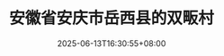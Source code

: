 ---
title: "安徽省安庆市岳西县的双畈村"
date: 2025-06-13T16:30:55+08:00
description: "最近江浙沪超长梅雨季，心情都有些抑郁了，但是一旦开车出了浙江，蓝天白云依旧，尤其是在安徽境内。路过岳西县白帽镇的白帽服务区时，起飞无人机，拍下了高速公路旁边大山包围的双畈村，依山傍水，一条快要干涸的「鸦河」，还有大块成规模的梯田。"
thumbnail: "/images/sky-eye/shuangfan-village-yuexi-anqing-thumb.jpg"
panorama_image: "/images/sky-eye/optimized/shuangfan-village-yuexi-anqing.webp"
location: "安徽省安庆市岳西县白帽镇双畈村"
coordinates: "30.840436,115.955983"
draft: false
--- 